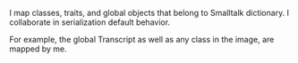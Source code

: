 I map classes, traits, and global objects that belong to Smalltalk dictionary. I collaborate in serialization default behavior. 

For example, the global Transcript as well as any class in the image, are mapped by me.